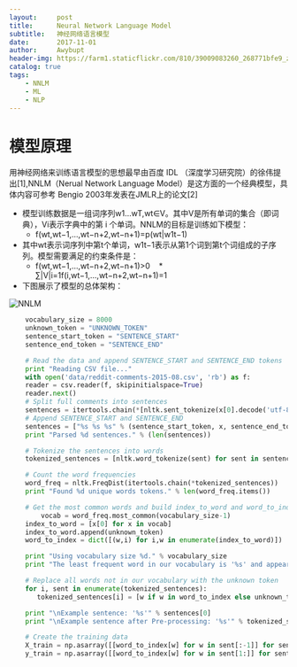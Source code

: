 ```yaml
---
layout:     post
title:      Neural Network Language Model
subtitle:   神经网络语言模型
date:       2017-11-01
author:     Awybupt
header-img: https://farm1.staticflickr.com/810/39009083260_268771bfe9_z.jpg
catalog: true
tags:
    - NNLM
    - ML
    - NLP
---
```


# 模型原理
用神经网络来训练语言模型的思想最早由百度 IDL （深度学习研究院）的徐伟提出[1],NNLM（Nerual Network Language Model）是这方面的一个经典模型，具体内容可参考 Bengio 2003年发表在JMLR上的论文[2]
* 模型训练数据是一组词序列w1…wT,wt∈V。其中V是所有单词的集合（即词典），Vi表示字典中的第 i 个单词。NNLM的目标是训练如下模型：	
    * f(wt,wt−1,...,wt−n+2,wt−n+1)=p(wt|w1t−1)
* 其中wt表示词序列中第t个单词，w1t−1表示从第1个词到第t个词组成的子序列。模型需要满足的约束条件是：
    * f(wt,wt−1,...,wt−n+2,wt−n+1)>0
    * ∑|V|i=1f(i,wt−1,...,wt−n+2,wt−n+1)=1
* 下图展示了模型的总体架构：

![NNLM](https://farm1.staticflickr.com/810/39009083260_268771bfe9_z.jpg)

```python
    vocabulary_size = 8000
    unknown_token = "UNKNOWN_TOKEN"
    sentence_start_token = "SENTENCE_START"
    sentence_end_token = "SENTENCE_END"

    # Read the data and append SENTENCE_START and SENTENCE_END tokens
    print "Reading CSV file..."
    with open('data/reddit-comments-2015-08.csv', 'rb') as f:
    reader = csv.reader(f, skipinitialspace=True)
    reader.next()
    # Split full comments into sentences
    sentences = itertools.chain(*[nltk.sent_tokenize(x[0].decode('utf-8').lower()) for x in reader])
    # Append SENTENCE_START and SENTENCE_END
    sentences = ["%s %s %s" % (sentence_start_token, x, sentence_end_token) for x in sentences]
    print "Parsed %d sentences." % (len(sentences))

    # Tokenize the sentences into words
    tokenized_sentences = [nltk.word_tokenize(sent) for sent in sentences]

    # Count the word frequencies
    word_freq = nltk.FreqDist(itertools.chain(*tokenized_sentences))
    print "Found %d unique words tokens." % len(word_freq.items())

    # Get the most common words and build index_to_word and word_to_index vectors
        vocab = word_freq.most_common(vocabulary_size-1)
    index_to_word = [x[0] for x in vocab]
    index_to_word.append(unknown_token)
    word_to_index = dict([(w,i) for i,w in enumerate(index_to_word)])

    print "Using vocabulary size %d." % vocabulary_size
    print "The least frequent word in our vocabulary is '%s' and appeared %d times." % (vocab[-1][0], vocab[-1][1])

    # Replace all words not in our vocabulary with the unknown token
    for i, sent in enumerate(tokenized_sentences):
       tokenized_sentences[i] = [w if w in word_to_index else unknown_token for w in sent]

    print "\nExample sentence: '%s'" % sentences[0]
    print "\nExample sentence after Pre-processing: '%s'" % tokenized_sentences[0]

    # Create the training data
    X_train = np.asarray([[word_to_index[w] for w in sent[:-1]] for sent in tokenized_sentences])
    y_train = np.asarray([[word_to_index[w] for w in sent[1:]] for sent in tokenized_sentences])

```


